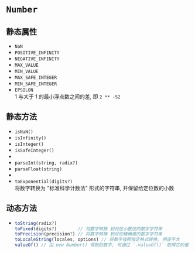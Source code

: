 # `Number`

## 静态属性
- `NaN`
- `POSITIVE_INFINITY`
- `NEGATIVE_INFINITY`
- `MAX_VALUE`
- `MIN_VALUE`
- `MAX_SAFE_INTEGER`
- `MIN_SAFE_INTEGER`
- `EPSILON`  
  1 与大于 1 的最小浮点数之间的差, 即 `2 ** -52`

## 静态方法
- `isNaN()`
- `isInfinity()`
- `isInteger()`
- `isSafeInteger()`
- 
- `parseInt(string, radix?)`
- `parseFloat(string)`
- 
- `toExponential(digits?)`  
  将数字转换为 "标准科学计数法" 形式的字符串, 并保留给定位数的小数

## 动态方法
-  
  ```js
  toString(radix?)
  toFixed(digits?)        // 将数字转换 到对应小数位的数字字符串
  toPrecision(precision?) // 将数字转换 到对应精确度的数字字符串
  toLocaleString(locales, options) // 将数字按照指定格式转换, 用途不大
  valueOf() // 由 new Number() 得到的数字, 可通过 `.valueOf()` 取得它的值
  ```